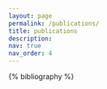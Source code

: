 ```yaml
---
layout: page
permalink: /publications/
title: publications
description:
nav: true
nav_order: 4
---
```


<!-- _pages/publications.md -->

<!-- Bibsearch Feature -->

<div class="publications">

{% bibliography %}

</div>
